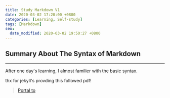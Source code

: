 ```yaml
---
title: Study Markdown V1
date: 2020-03-02 17:20:00 +0800
categories: [Learning, Self-study]
tags: [Markdown]
seo:
  date_modified: 2020-03-02 19:50:27 +0800
---
```



## Summary About The Syntax of Markdown
---

After one day's learning, I almost familier with the basic syntax.

thx for jekyll's provding this followed pdf!


> [Portal to <Markdown V2.0>](https://huadous.com/pdf/Markdown/Markdown.pdf "Open pdf")